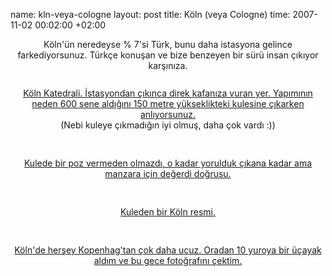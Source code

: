 name: kln-veya-cologne
layout: post
title: Köln (veya Cologne)
time: 2007-11-02 00:02:00 +02:00

<center>Köln'ün neredeyse % 7'si Türk, bunu daha istasyona gelince farkediyorsunuz. Türkçe konuşan ve bize benzeyen bir sürü insan çıkıyor karşınıza. <br /><br /><a href="http://4.bp.blogspot.com/_AZvuJ9kmERM/RypOdQxekvI/AAAAAAAAAT4/5g14NnYYbAA/s1600-h/DSCN7401.JPG"><img style="margin: 0px auto 10px; display: block; text-align: center; cursor: pointer;" src="http://4.bp.blogspot.com/_AZvuJ9kmERM/RypOdQxekvI/AAAAAAAAAT4/5g14NnYYbAA/s400/DSCN7401.JPG" alt="" id="BLOGGER_PHOTO_ID_5127997390340395762" border="0" />Köln Katedrali. İstasyondan çıkınca direk kafanıza vuran yer. Yapımının neden 600 sene aldığını 150 metre yükseklikteki kulesine çıkarken anlıyorsunuz. </a><br />(Nebi kuleye çıkmadığın iyi olmuş, daha çok vardı :))<br /><br /><br /><a href="http://4.bp.blogspot.com/_AZvuJ9kmERM/RypO0QxekyI/AAAAAAAAAUQ/_7ozCbqu77Q/s1600-h/DSCN7453.JPG"><img style="margin: 0px auto 10px; display: block; text-align: center; cursor: pointer;" src="http://4.bp.blogspot.com/_AZvuJ9kmERM/RypO0QxekyI/AAAAAAAAAUQ/_7ozCbqu77Q/s400/DSCN7453.JPG" alt="" id="BLOGGER_PHOTO_ID_5127997785477387042" border="0" />Kulede bir poz vermeden olmazdı, o kadar yorulduk çıkana kadar ama manzara için değerdi doğrusu.</a><br /><br /><br /><a href="http://3.bp.blogspot.com/_AZvuJ9kmERM/RypOeAxekwI/AAAAAAAAAUA/Q-Ai-AeOJfg/s1600-h/DSCN7427.JPG"><img style="margin: 0px auto 10px; display: block; text-align: center; cursor: pointer;" src="http://3.bp.blogspot.com/_AZvuJ9kmERM/RypOeAxekwI/AAAAAAAAAUA/Q-Ai-AeOJfg/s400/DSCN7427.JPG" alt="" id="BLOGGER_PHOTO_ID_5127997403225297666" border="0" />Kuleden bir Köln resmi.</a><br /><br /><br /><a href="http://4.bp.blogspot.com/_AZvuJ9kmERM/RypOeQxekxI/AAAAAAAAAUI/49N5ZncrrKU/s1600-h/DSCN7484.JPG"><img style="margin: 0px auto 10px; display: block; text-align: center; cursor: pointer;" src="http://4.bp.blogspot.com/_AZvuJ9kmERM/RypOeQxekxI/AAAAAAAAAUI/49N5ZncrrKU/s400/DSCN7484.JPG" alt="" id="BLOGGER_PHOTO_ID_5127997407520264978" border="0" />Köln'de herşey Kopenhag'tan çok daha ucuz. Oradan 10 yuroya bir üçayak aldım ve bu gece fotoğrafını çektim.</a></center>
